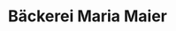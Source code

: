 ---
title: "Bäckerei Maria Maier"
url: /grosskarolinenfeld/baeckerei-maria-maier/
shop: Bäckerei
---